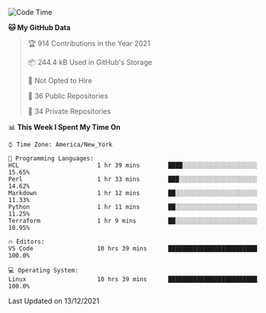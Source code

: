 <!--START_SECTION:waka-->
![Code Time](http://img.shields.io/badge/Code%20Time-35%20hrs%2017%20mins-blue)

**🐱 My GitHub Data** 

> 🏆 914 Contributions in the Year 2021
 > 
> 📦 244.4 kB Used in GitHub's Storage 
 > 
> 🚫 Not Opted to Hire
 > 
> 📜 36 Public Repositories 
 > 
> 🔑 34 Private Repositories  
 > 
📊 **This Week I Spent My Time On** 

```text
⌚︎ Time Zone: America/New_York

💬 Programming Languages: 
HCL                      1 hr 39 mins        ████░░░░░░░░░░░░░░░░░░░░░   15.65% 
Perl                     1 hr 33 mins        ███░░░░░░░░░░░░░░░░░░░░░░   14.62% 
Markdown                 1 hr 12 mins        ██░░░░░░░░░░░░░░░░░░░░░░░   11.33% 
Python                   1 hr 11 mins        ██░░░░░░░░░░░░░░░░░░░░░░░   11.25% 
Terraform                1 hr 9 mins         ██░░░░░░░░░░░░░░░░░░░░░░░   10.95%

🔥 Editors: 
VS Code                  10 hrs 39 mins      █████████████████████████   100.0%

💻 Operating System: 
Linux                    10 hrs 39 mins      █████████████████████████   100.0%

```


 Last Updated on 13/12/2021
<!--END_SECTION:waka-->